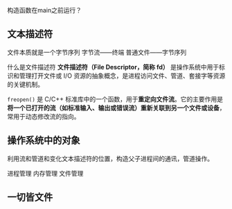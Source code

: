 构造函数在main之前运行？

## 文本描述符
文件本质就是一个字节序列
字节流——终端
普通文件——字节序列

什么是文件描述符
​**​文件描述符（File Descriptor，简称 fd）​**​ 是操作系统中用于标识和管理打开文件或 I/O 资源的抽象概念，是进程访问文件、管道、套接字等资源的关键机制。

`freopen()` 是 C/C++ 标准库中的一个函数，用于​**​重定向文件流​**​。它的主要作用是​**​将一个已打开的流（如标准输入、输出或错误流）重新关联到另一个文件或设备​**​，常用于动态修改流的指向。

## 操作系统中的对象
利用流和管道和变化文本描述符的位置，构造父子进程间的通讯，管道操作。

进程管理
内存管理
文件管理

## 一切皆文件
